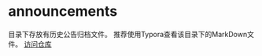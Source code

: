 # announcements
目录下存放有历史公告归档文件。
推荐使用Typora查看该目录下的MarkDown文件。
[访问仓库](https://github.com/kenese-party/docs/tree/master/announcements)

